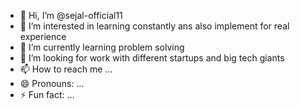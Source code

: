 - 👋 Hi, I’m @sejal-official11
- 👀 I’m interested in learning constantly ans also implement for real experience
- 🌱 I’m currently learning problem solving
- 💞️ I’m looking for work with different startups and big tech giants
- 📫 How to reach me ...
- 😄 Pronouns: ...
- ⚡ Fun fact: ...

<!---
sejal-official11/sejal-official11 is a ✨ special ✨ repository because its `README.md` (this file) appears on your GitHub profile.
You can click the Preview link to take a look at your changes.
--->
